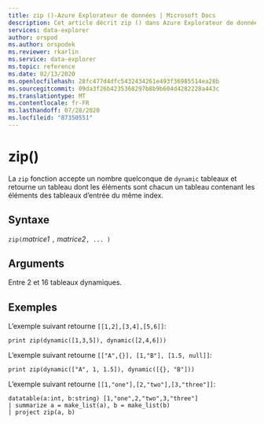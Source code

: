 ```yaml
---
title: zip ()-Azure Explorateur de données | Microsoft Docs
description: Cet article décrit zip () dans Azure Explorateur de données.
services: data-explorer
author: orspod
ms.author: orspodek
ms.reviewer: rkarlin
ms.service: data-explorer
ms.topic: reference
ms.date: 02/13/2020
ms.openlocfilehash: 28fc477d4dfc5432434261e493f36985514ea28b
ms.sourcegitcommit: 09da3f26b4235368297b8b9b604d4282228a443c
ms.translationtype: MT
ms.contentlocale: fr-FR
ms.lasthandoff: 07/28/2020
ms.locfileid: "87350551"
---
```

# <a name="zip"></a>zip()

La `zip` fonction accepte un nombre quelconque de `dynamic` tableaux et retourne un tableau dont les éléments sont chacun un tableau contenant les éléments des tableaux d’entrée du même index.

## <a name="syntax"></a>Syntaxe

`zip(`*matrice1* `,` *matrice2*`, ... )`

## <a name="arguments"></a>Arguments

Entre 2 et 16 tableaux dynamiques.

## <a name="examples"></a>Exemples

L’exemple suivant retourne `[[1,2],[3,4],[5,6]]`:

```kusto
print zip(dynamic([1,3,5]), dynamic([2,4,6]))
```

L’exemple suivant retourne `[["A",{}], [1,"B"], [1.5, null]]`:

```kusto
print zip(dynamic(["A", 1, 1.5]), dynamic([{}, "B"]))
```

L’exemple suivant retourne `[[1,"one"],[2,"two"],[3,"three"]]`:

```kusto
datatable(a:int, b:string) [1,"one",2,"two",3,"three"]
| summarize a = make_list(a), b = make_list(b)
| project zip(a, b)
```